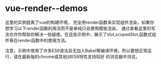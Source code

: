 # vue-render--demos
  这里的实例脱离了vue的构建环境， 完全用render函数来实现组件渲染，如果你想学习以下render函数的用法而不是单纯只会使用模板渲染，
通过查看这里的写法也许你帮助你解决一些疑惑。在这些示例中，展示了slot,scopedSlot,函数式组件等在render函数中的使用方法。

  注意，示例中使用了许多ES6语法且无加入Babel等编译环境，所以要想正常运行，请在最新版的chrome或其他对ES6特性支持较好
的浏览器中浏览。
